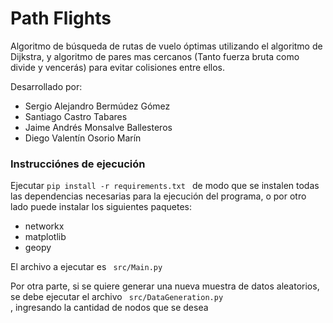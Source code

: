 # Path Flights
Algoritmo de búsqueda de rutas de vuelo óptimas utilizando el 
algoritmo de Dijkstra, y algoritmo de pares mas cercanos 
(Tanto fuerza bruta como divide y vencerás) para evitar 
colisiones entre ellos.

Desarrollado por:
- Sergio Alejandro Bermúdez Gómez
- Santiago Castro Tabares
- Jaime Andrés Monsalve Ballesteros
- Diego Valentín Osorio Marín

### Instrucciónes de ejecución

Ejecutar <code>pip install -r requirements.txt </code>
de modo que se instalen todas las dependencias necesarias 
para la ejecución del programa, o por otro lado puede instalar
los siguientes paquetes:
- networkx
- matplotlib
- geopy

El archivo a ejecutar es <code> src/Main.py </code>

Por otra parte, si se quiere generar una nueva muestra de datos aleatorios,
se debe ejecutar el archivo <code> src/DataGeneration.py </code>, ingresando
la cantidad de nodos que se desea